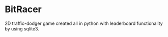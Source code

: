 # BitRacer
2D traffic-dodger game created all in python with leaderboard functionality by using sqlite3.
